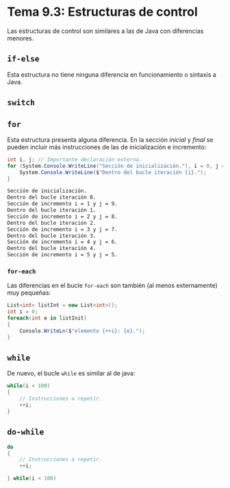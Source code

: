 # Tema 9.3: Estructuras de control

Las estructuras de control son similares a las de Java con diferencias menores.

## `if-else`

Esta estructura no tiene ninguna diferencia en funcionamiento o sintaxis a Java.

## `switch`

## `for`

Esta estructura presenta alguna diferencia. En la sección _inicial_ y _final_ se pueden incluir más instrucciones de las de inicialización e incremento:

```c#
int i, j; // Importante declaración externa.
for (System.Console.WriteLine("Sección de inicialización."), i = 0, j = 10; i < j; ++i, --j, System.Console.WriteLine($"Sección de incremento i = {i} y j = {j}.")) {
    System.Console.WriteLine($"Dentro del bucle iteración {i}.");
}
```

```bash
Sección de inicialización.
Dentro del bucle iteración 0.
Sección de incremento i = 1 y j = 9.
Dentro del bucle iteración 1.
Sección de incremento i = 2 y j = 8.
Dentro del bucle iteración 2.
Sección de incremento i = 3 y j = 7.
Dentro del bucle iteración 3.
Sección de incremento i = 4 y j = 6.
Dentro del bucle iteración 4.
Sección de incremento i = 5 y j = 5.
```

### `for-each`

Las diferencias en el bucle `for-each` son también (al menos externamente) muy pequeñas:

```c#
List<int> listInt = new List<int>();
int i = 0;
foreach(int e in listInit)
{
    Console.WriteLn($"elemento {++i}: {e}.");
}
```

## `while`

De nuevo, el bucle `while` es similar al de java:

```c#
while(i < 100)
{
    // Instrucciones a repetir.
    ++i;
}
```

## `do-while`

```c#
do 
{
    // Instrucciones a repetir.
    ++i;

} while(i < 100)
```
